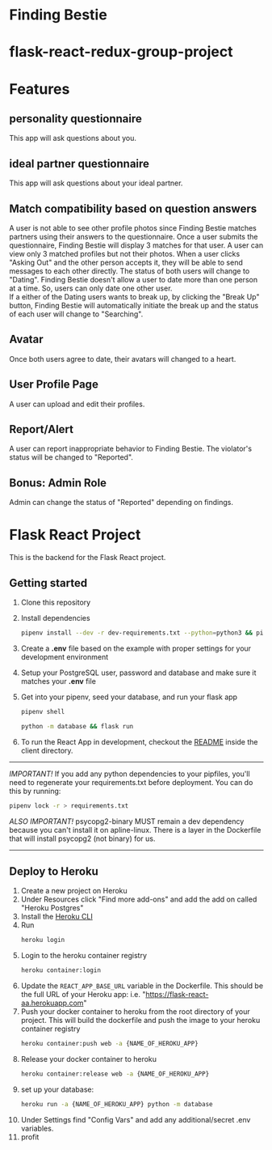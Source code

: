 # Finding Bestie
# flask-react-redux-group-project


# Features
## personality questionnaire
This app will ask questions about you. 

## ideal partner questionnaire
This app will ask questions about your ideal partner.

## Match compatibility based on question answers
A user is not able to see other profile photos since Finding Bestie matches partners using their answers to the questionnaire. 
Once a user submits the questionnaire, Finding Bestie will display 3 matches for that user. 
A user can view only 3 matched profiles but not their photos.
When a user clicks "Asking Out" and the other person accepts it, they will be able to send messages to each other directly. The status of both users will change to "Dating".
Finding Bestie doesn't allow a user to date more than one person at a time. So, users can only date one other user.  
If a either of the Dating users wants to break up, by clicking the "Break Up" button, Finding Bestie will automatically initiate the break up and the status of each user will change to "Searching".


## Avatar
Once both users agree to date, their avatars will changed to a heart. 

## User Profile Page
A user can upload and edit their profiles. 

## Report/Alert
A user can report inappropriate behavior to Finding Bestie. The violator's status will be changed to "Reported".

## Bonus: Admin Role 
Admin can change the status of "Reported" depending on findings. 


# Flask React Project

This is the backend for the Flask React project.

## Getting started

1. Clone this repository

2. Install dependencies
   ```bash
   pipenv install --dev -r dev-requirements.txt --python=python3 && pipenv install -r requirements.txt
   ```

3. Create a **.env** file based on the example with proper settings for your
   development environment
4. Setup your PostgreSQL user, password and database and make sure it matches your **.env** file

5. Get into your pipenv, seed your database, and run your flask app

   ```bash
   pipenv shell
   ```

   ```bash
   python -m database && flask run
   ```
6. To run the React App in development, checkout the [README](./client/README.md) inside the client directory.




***
*IMPORTANT!*
   If you add any python dependencies to your pipfiles, you'll need to regenerate your requirements.txt before deployment.
   You can do this by running:
   ```bash
   pipenv lock -r > requirements.txt
   ```

*ALSO IMPORTANT!*
   psycopg2-binary MUST remain a dev dependency because you can't install it on apline-linux.
   There is a layer in the Dockerfile that will install psycopg2 (not binary) for us.
***


## Deploy to Heroku

1. Create a new project on Heroku
2. Under Resources click "Find more add-ons" and add the add on called "Heroku Postgres"
3. Install the [Heroku CLI](https://devcenter.heroku.com/articles/heroku-command-line)
4. Run
   ```bash
   heroku login
   ```
5. Login to the heroku container registry
   ```bash
   heroku container:login
   ```
6. Update the `REACT_APP_BASE_URL` variable in the Dockerfile.
   This should be the full URL of your Heroku app: i.e. "https://flask-react-aa.herokuapp.com"
7. Push your docker container to heroku from the root directory of your project.
   This will build the dockerfile and push the image to your heroku container registry
   ```bash
   heroku container:push web -a {NAME_OF_HEROKU_APP}
   ```
8. Release your docker container to heroku
   ```bash
   heroku container:release web -a {NAME_OF_HEROKU_APP}
   ```
9. set up your database:
   ```bash
   heroku run -a {NAME_OF_HEROKU_APP} python -m database
   ```
10. Under Settings find "Config Vars" and add any additional/secret .env variables.
11. profit
